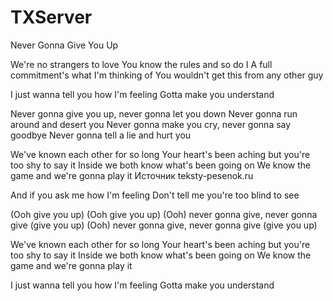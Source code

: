 # TXServer
Never Gonna Give You Up

We're no strangers to love
You know the rules and so do I
A full commitment's what I'm thinking of
You wouldn't get this from any other guy

I just wanna tell you how I'm feeling
Gotta make you understand


Never gonna give you up, never gonna let you down
Never gonna run around and desert you
Never gonna make you cry, never gonna say goodbye
Never gonna tell a lie and hurt you

We've known each other for so long
Your heart's been aching but you're too shy to say it
Inside we both know what's been going on
We know the game and we're gonna play it
Источник teksty-pesenok.ru

And if you ask me how I'm feeling
Don't tell me you're too blind to see



(Ooh give you up)
(Ooh give you up)
(Ooh) never gonna give, never gonna give (give you up)
(Ooh) never gonna give, never gonna give (give you up)

We've known each other for so long
Your heart's been aching but you're too shy to say it
Inside we both know what's been going on
We know the game and we're gonna play it

I just wanna tell you how I'm feeling
Gotta make you understand
